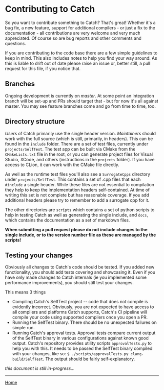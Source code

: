 <a id="top"></a>
# Contributing to Catch

So you want to contribute something to Catch? That's great! Whether it's a bug fix, a new feature, support for 
additional compilers - or just a fix to the documentation - all contributions are very welcome and very much appreciated. 
Of course so are bug reports and other comments and questions.

If you are contributing to the code base there are a few simple guidelines to keep in mind. This also includes notes to
help you find your way around. As this is liable to drift out of date please raise an issue or, better still, a pull
request for this file, if you notice that.

## Branches

Ongoing development is currently on _master_. At some point an integration branch will be set-up and PRs should target
 that - but for now it's all against master. You may see feature branches come and go from time to time, too.

## Directory structure

_Users_ of Catch primarily use the single header version. _Maintainers_ should work with the full source (which is still, 
primarily, in headers). This can be found in the `include` folder. There are a set of test files, currently under
`projects/SelfTest`. The test app can be built via CMake from the `CMakeLists.txt` file in the root, or you can generate
project files for Visual Studio, XCode, and others (instructions in the `projects` folder). If you have access to CLion,
it can work with the CMake file directly.

As well as the runtime test files you'll also see a `SurrogateCpps` directory under `projects/SelfTest`.
This contains a set of .cpp files that each `#include` a single header.
While these files are not essential to compilation they help to keep the implementation headers self-contained.
At time of writing this set is not complete but has reasonable coverage.
If you add additional headers please try to remember to add a surrogate cpp for it.

The other directories are `scripts` which contains a set of python scripts to help in testing Catch as well as
generating the single include, and `docs`, which contains the documentation as a set of markdown files.

__When submitting a pull request please do not include changes to the single include, or to the version number file
as these are managed by the scripts!__


## Testing your changes

Obviously all changes to Catch's code should be tested. If you added new functionality, you should add tests covering and
showcasing it. Even if you have only made changes to Catch internals (ie you implemented some performance improvements),
you should still test your changes.

This means 3 things

* Compiling Catch's SelfTest project -- code that does not compile is evidently incorrect. Obviously, you are not expected to
have access to all compilers and platforms Catch supports, Catch's CI pipeline will compile your code using supported compilers
once you open a PR.
* Running the SelfTest binary. There should be no unexpected failures on simple run.
* Running Catch's approval tests. Approval tests compare current output of the SelfTest binary in various configurations against
known good output. Catch's repository provides utility scripts `approvalTests.py` to help you with this. It needs to be passed
the SelfTest binary compiled with your changes, like so: `$ ./scripts/approvalTests.py clang-build/SelfTest`. The output should
be fairly self-explanatory.



 *this document is still in-progress...*

---

[Home](Readme.md#top)
